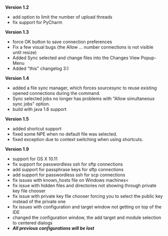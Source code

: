 **Version 1.2**
* add option to limit the number of upload threads
* fix support for PyCharm

**Version 1.3**
* force OK button to save connection preferences
* Fix a few visual bugs (the Allow ... number connections is not visible until resize)
* Added Sync selected and change files into the Changes View Popup-Menu
* Added "this" changelog 3:)

**Version 1.4**
* added a file sync manager, which forces sourcesync to reuse existing opened connections during the command.
* Sync selected jobs no longer has problems with "Allow simultaneous sync jobs" option.
* build with java 1.6 support

**Version 1.5**
* added shortcut support
* fixed some NPE when no default file was selected.
* fixed exception due to context switching when using shortcuts.

**Version 1.9**
* support for OS X 10.11
* fix support for passwordless ssh for sftp connections
* add support for passphrase keys for sftp connections
* add support for passwordless ssh for scp connections
* fix issues with known_hosts file on Windows machines<
* fix issue with hidden files and directories not showing through private key file chooser
* fix issue with private key file chooser forcing you to select the public key instead of the private one
* fix issues with configuration and target window not getting on top of the IDE
* changed the configuration window, the add target and module selection to centered dialogs
* ***All previous configurations will be lost***